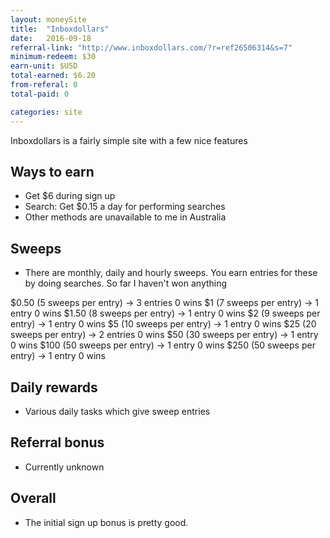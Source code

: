 ```yaml
---
layout: moneySite
title:  "Inboxdollars"
date:   2016-09-18
referral-link: "http://www.inboxdollars.com/?r=ref26506314&s=7"
minimum-redeem: $30
earn-unit: $USD
total-earned: $6.20
from-referal: 0
total-paid: 0

categories: site
---
```


Inboxdollars is a fairly simple site with a few nice features


Ways to earn
---

* Get $6 during sign up
* Search: Get $0.15 a day for performing searches
* Other methods are unavailable to me in Australia


Sweeps
----

* There are monthly, daily and hourly sweeps. You earn entries for these by doing searches. So far I haven't won anything

$0.50 (5 sweeps per entry) -> 3 entries 0 wins
$1 (7 sweeps per entry) -> 1 entry 0 wins 
$1.50 (8 sweeps per entry) -> 1 entry 0 wins
$2 (9 sweeps per entry) -> 1 entry 0 wins
$5 (10 sweeps per entry) -> 1 entry 0 wins
$25 (20 sweeps per entry) -> 2 entries 0 wins
$50 (30 sweeps per entry) -> 1 entry 0 wins
$100 (50 sweeps per entry) -> 1 entry 0 wins
$250 (50 sweeps per entry) -> 1 entry 0 wins



Daily rewards
----

* Various daily tasks which give sweep entries

Referral bonus
--------

* Currently unknown 


Overall
-------

* The initial sign up bonus is pretty good.




